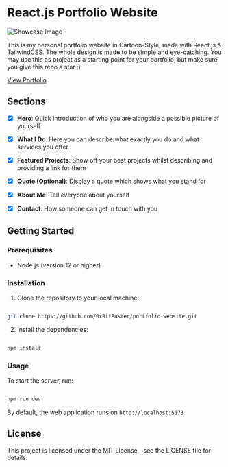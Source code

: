 
# React.js Portfolio Website

![Showcase Image](https://i.ibb.co/5xYYDgb/Screenshot-1.png)

This is my personal portfolio website in Cartoon-Style, made with React.js & TailwindCSS. The whole design is made to be simple and eye-catching. You may use this as project as a starting point for your portfolio, but make sure you give this repo a star :)

<a href="https://bitbuster-portfolio.vercel.app">View Portfolio</a>


## Sections

-  [x]  **Hero**: Quick Introduction of who you are alongside a possible picture of yourself

-  [x]  **What I Do**: Here you can describe what exactly you do and what services you offer

-  [x]  **Featured Projects**: Show off your best projects whilst describing and providing a link for them

-  [x]  **Quote (Optional)**: Display a quote which shows what you stand for

-  [x]  **About Me**: Tell everyone about yourself

-  [x]  **Contact**: How someone can get in touch with you


## Getting Started
### Prerequisites

- Node.js (version 12 or higher)
  
### Installation

1. Clone the repository to your local machine:

```bash

git clone https://github.com/0xBitBuster/portfolio-website.git

```

2. Install the dependencies:
```bash

npm install

```

### Usage

To start the server, run:

```bash

npm run dev

```

By default, the web application runs on `http://localhost:5173`

## License

This project is licensed under the MIT License - see the LICENSE file for details.
